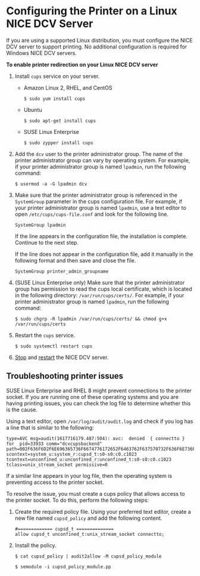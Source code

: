 # Configuring the Printer on a Linux NICE DCV Server<a name="manage-printer"></a>

If you are using a supported Linux distribution, you must configure the NICE DCV server to support printing\. No additional configuration is required for Windows NICE DCV servers\.

**To enable printer redirection on your Linux NICE DCV server**

1. Install `cups` service on your server\.
   + Amazon Linux 2, RHEL, and CentOS

     ```
     $ sudo yum install cups
     ```
   + Ubuntu

     ```
     $ sudo apt-get install cups
     ```
   + SUSE Linux Enterprise

     ```
     $ sudo zypper install cups
     ```

1. Add the `dcv` user to the printer administrator group\. The name of the printer administrator group can vary by operating system\. For example, if your printer administrator group is named `lpadmin`, run the following command:

   ```
   $ usermod -a -G lpadmin dcv
   ```

1. Make sure that the printer administrator group is referenced in the `SystemGroup` parameter in the cups configuration file\. For example, if your printer administrator group is named `lpadmin`, use a text editor to open `/etc/cups/cups-file.conf` and look for the following line\.

   ```
   SystemGroup lpadmin
   ```

   If the line appears in the configuration file, the installation is complete\. Continue to the next step\.

   If the line does not appear in the configuration file, add it manually in the following format and then save and close the file\.

   ```
   SystemGroup printer_admin_groupname
   ```

1. \(SUSE Linux Enterprise only\) Make sure that the printer administrator group has permission to read the cups local certificate, which is located in the following directory: `/var/run/cups/certs/`\. For example, if your printer administrator group is named `lpadmin`, run the following command:

   ```
   $ sudo chgrp -R lpadmin /var/run/cups/certs/ && chmod g+x /var/run/cups/certs
   ```

1. Restart the `cups` service\.

   ```
   $ sudo systemctl restart cups
   ```

1. [Stop](manage-stop.md) and [restart](manage-start.md) the NICE DCV server\.

## Troubleshooting printer issues<a name="troubleshoot"></a>

SUSE Linux Enterprise and RHEL 8 might prevent connections to the printer socket\. If you are running one of these operating systems and you are having printing issues, you can check the log file to determine whether this is the cause\.

Using a text editor, open `/var/log/audit/audit.log` and check if you log has a line that is similar to the following:

```
type=AVC msg=audit(1617716179.487:504): avc:  denied  { connectto } for  pid=33933 comm="dcvcupsbackend" path=002F636F6D2F6E696365736F6674776172652F6463762F637570732F636F6E736F6C65 scontext=system_u:system_r:cupsd_t:s0-s0:c0.c1023 tcontext=unconfined_u:unconfined_r:unconfined_t:s0-s0:c0.c1023 tclass=unix_stream_socket permissive=0
```

If a similar line appears in your log file, then the operating system is preventing access to the printer socket\.

To resolve the issue, you must create a cups policy that allows access to the printer socket\. To do this, perform the following steps:

1. Create the required policy file\. Using your preferred text editor, create a new file named `cupsd_policy` and add the following content\.

   ```
   #============= cupsd_t ==============
   allow cupsd_t unconfined_t:unix_stream_socket connectto;
   ```

1. Install the policy\.

   ```
   $ cat cupsd_policy | audit2allow -M cupsd_policy_module
   ```

   ```
   $ semodule -i cupsd_policy_module.pp
   ```